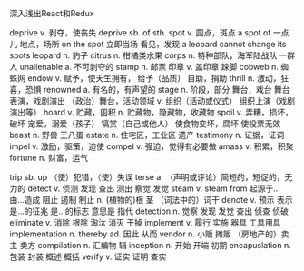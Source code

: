 深入浅出React和Redux

deprive v. 剥夺，使丧失 deprive sb. of sth.
spot v. 圆点，斑点 a spot of 一点儿 地点，场所 on the spot 立即当场 看见，发现
a leopard cannot change its spots
leopard n. 豹子
citrus n. 柑橘类水果
corps n. 特种部队，海军陆战队 一群人
unalienable a. 不可剥夺的
stamp n. 邮票 印章 v. 盖印章 跺脚
cobweb n. 蜘蛛网
endow v. 赋予，使天生拥有， 给予（品质） 自助，捐助
thrill n. 激动，狂喜，恐惧
renowned a. 有名的，有声望的
stage n. 阶段，部分 舞台，戏台 舞台表演，戏剧演出 （政治）舞台，活动领域 v. 组织（活动或仪式） 组织上演（戏剧演出等）
hoard v. 贮藏，囤积 n. 贮藏物，隐藏物，收藏物
spoil v. 弄糟，损坏，破坏 宠爱，溺爱（孩子） 犒赏（自己或他人） 使食物变坏，腐坏 使投票无效
beast n. 野兽 王八蛋
estate n. 住宅区，工业区 遗产 
testimony n. 证据，证词
impel v. 激励，驱策，迫使
compel v. 强迫，觉得有必要做
amass v. 积累，积聚
fortune n. 财富，运气

trip sb. up （使）犯错，（使）失误
terse a. （声明或评论）简短的，短促的，无力的
detect v. 侦测 发现 查出 测出 察觉 发觉
steam v. steam from 起源于... 由...造成 阻止 遏制 制止 n. (植物的)根 茎 （词法中的）词干
denote v. 预示 表示 是...的征兆 是...的标志 意思是 指代
detection n. 觉察 发现 发觉 查出 侦查 侦破
eliminate v. 消除 根除 淘汰 消灭 干掉
implement v. 履行 实施 器具 工具用具 implementation n.
thereby ad. 因此 从而
vendor n. 小贩 摊贩 （房地产的）卖主 卖方
compilation n. 汇编物 辑
inception n. 开始 开端 初期
encapuslation n. 包装 封装 概述 概括
verify v. 证实 证明 查实
